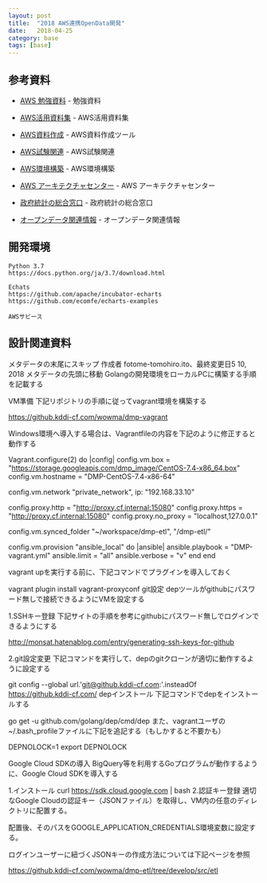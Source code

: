 ```yaml
---
layout: post
title:  "2018 AWS連携OpenData開発"
date:   2018-04-25
category: base
tags: [base]
---
```


## 参考資料

- [AWS 勉強資料](https://qiita.com/hiroshik1985/items/6433d5de97ac55fedfde) - 勉強資料

- [AWS活用資料集](https://aws.amazon.com/jp/aws-jp-introduction/) - AWS活用資料集

- [AWS資料作成](https://cacoo.com/ja/) - AWS資料作成ツール

- [AWS試験関連](https://aws.koiwaclub.com/) - AWS試験関連

- [AWS環境構築](https://qiita.com/tiwu_official/items/220e00c9a18c6c8adb54#_reference-baf5c073462282e837ca) - AWS環境構築

- [AWS アーキテクチャセンター](https://aws.amazon.com/jp/architecture/) - AWS アーキテクチャセンター

- [政府統計の総合窓口](https://github.com/e-stat-api/js-app) - 政府統計の総合窓口

- [オープンデータ関連情報](http://www.data.go.jp/for-developer/) - オープンデータ関連情報


## 開発環境

~~~
Python 3.7
https://docs.python.org/ja/3.7/download.html

Echats
https://github.com/apache/incubator-echarts
https://github.com/ecomfe/echarts-examples

AWSサビース
~~~

## 設計関連資料




メタデータの末尾にスキップ
作成者 fotome-tomohiro.ito、最終変更日5 10, 2018 メタデータの先頭に移動
Golangの開発環境をローカルPCに構築する手順を記載する

VM準備
下記リポジトリの手順に従ってvagrant環境を構築する

https://github.kddi-cf.com/wowma/dmp-vagrant

Windows環境へ導入する場合は、Vagrantfileの内容を下記のように修正すると動作する

Vagrant.configure(2) do |config|
config.vm.box = "https://storage.googleapis.com/dmp_image/CentOS-7.4-x86_64.box"
config.vm.hostname = "DMP-CentOS-7.4-x86-64"

config.vm.network "private_network", ip: "192.168.33.10"

config.proxy.http = "http://proxy.cf.internal:15080"
config.proxy.https = "http://proxy.cf.internal:15080"
config.proxy.no_proxy = "localhost,127.0.0.1"

config.vm.synced_folder "~/workspace/dmp-etl", "/dmp-etl/"

config.vm.provision "ansible_local" do |ansible| 
ansible.playbook = "DMP-vagrant.yml"
ansible.limit = "all"
ansible.verbose = "v"
end
end

vagrant upを実行する前に、下記コマンドでプラグインを導入しておく

vagrant plugin install vagrant-proxyconf
git設定
depツールがgithubにパスワード無しで接続できるようにVMを設定する

1.SSHキー登録
下記サイトの手順を参考にgithubにパスワード無しでログインできるようにする

http://monsat.hatenablog.com/entry/generating-ssh-keys-for-github

2.git設定変更
下記コマンドを実行して、depのgitクローンが適切に動作するように設定する

git config --global url.'git@github.kddi-cf.com:'.insteadOf https://github.kddi-cf.com/
depインストール
下記コマンドでdepをインストールする

go get -u github.com/golang/dep/cmd/dep
また、vagrantユーザの~/.bash_profileファイルに下記を追記する（もしかすると不要かも）

DEPNOLOCK=1
export DEPNOLOCK

Google Cloud SDKの導入
BigQuery等を利用するGoプログラムが動作するように、Google Cloud SDKを導入する

1.インストール
curl https://sdk.cloud.google.com | bash
2.認証キー登録
適切なGoogle Cloudの認証キー（JSONファイル）を取得し、VM内の任意のディレクトリに配置する。

配置後、そのパスをGOOGLE_APPLICATION_CREDENTIALS環境変数に設定する。

ログインユーザーに紐づくJSONキーの作成方法については下記ページを参照

https://github.kddi-cf.com/wowma/dmp-etl/tree/develop/src/etl